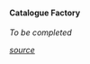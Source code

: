 #### Catalogue Factory

*To be completed*

*[source](https://github.com/reTHINK-project/dev-service-framework/blob/master/src/catalogue-factory/CatalogueDataObjectFactory.js)*

